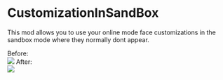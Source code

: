 # CustomizationInSandBox
This mod allows you to use your online mode face customizations in the sandbox mode where they normally dont appear.

Before:
<br/>
<img src ="https://user-images.githubusercontent.com/103238785/210508712-9367104b-e4b0-4b78-82de-cc0d234c0cae.png"/>
After:
<br/>
<img src ="https://user-images.githubusercontent.com/103238785/210509532-2bd453ad-9401-4049-8a62-da415b8f6a08.png"/>
